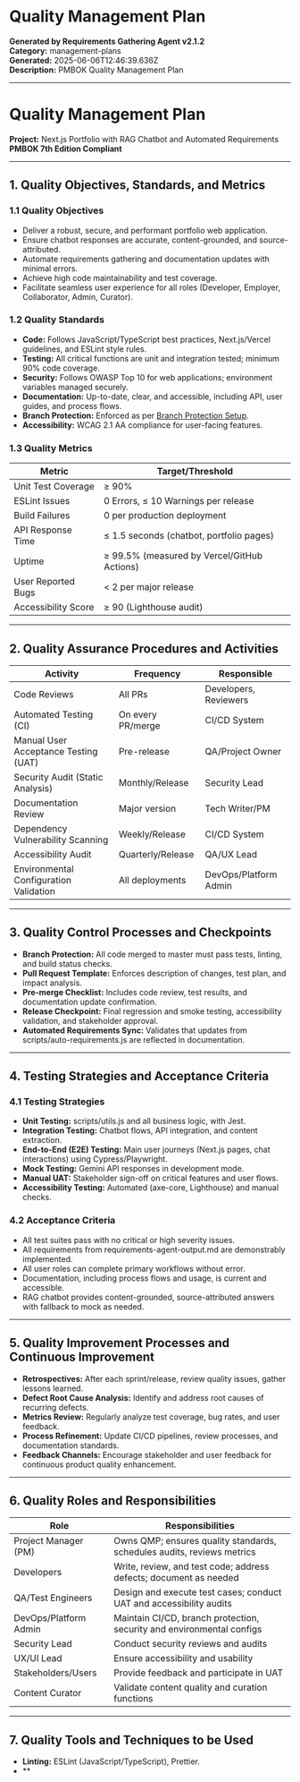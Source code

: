 # Quality Management Plan

**Generated by Requirements Gathering Agent v2.1.2**  
**Category:** management-plans  
**Generated:** 2025-06-06T12:46:39.636Z  
**Description:** PMBOK Quality Management Plan

---

# Quality Management Plan  
**Project:** Next.js Portfolio with RAG Chatbot and Automated Requirements  
**PMBOK 7th Edition Compliant**

---

## 1. **Quality Objectives, Standards, and Metrics**

### 1.1 Quality Objectives
- Deliver a robust, secure, and performant portfolio web application.
- Ensure chatbot responses are accurate, content-grounded, and source-attributed.
- Automate requirements gathering and documentation updates with minimal errors.
- Achieve high code maintainability and test coverage.
- Facilitate seamless user experience for all roles (Developer, Employer, Collaborator, Admin, Curator).

### 1.2 Quality Standards
- **Code:** Follows JavaScript/TypeScript best practices, Next.js/Vercel guidelines, and ESLint style rules.
- **Testing:** All critical functions are unit and integration tested; minimum 90% code coverage.
- **Security:** Follows OWASP Top 10 for web applications; environment variables managed securely.
- **Documentation:** Up-to-date, clear, and accessible, including API, user guides, and process flows.
- **Branch Protection:** Enforced as per [Branch Protection Setup](docs/BRANCH_PROTECTION_SETUP.md).
- **Accessibility:** WCAG 2.1 AA compliance for user-facing features.

### 1.3 Quality Metrics
| Metric               | Target/Threshold                            |
|----------------------|---------------------------------------------|
| Unit Test Coverage   | ≥ 90%                                       |
| ESLint Issues        | 0 Errors, ≤ 10 Warnings per release         |
| Build Failures       | 0 per production deployment                 |
| API Response Time    | ≤ 1.5 seconds (chatbot, portfolio pages)    |
| Uptime               | ≥ 99.5% (measured by Vercel/GitHub Actions)|
| User Reported Bugs   | < 2 per major release                       |
| Accessibility Score  | ≥ 90 (Lighthouse audit)                     |

---

## 2. **Quality Assurance Procedures and Activities**

| Activity                                   | Frequency          | Responsible          |
|---------------------------------------------|--------------------|----------------------|
| Code Reviews                               | All PRs            | Developers, Reviewers|
| Automated Testing (CI)                     | On every PR/merge  | CI/CD System         |
| Manual User Acceptance Testing (UAT)        | Pre-release        | QA/Project Owner     |
| Security Audit (Static Analysis)            | Monthly/Release    | Security Lead        |
| Documentation Review                       | Major version      | Tech Writer/PM       |
| Dependency Vulnerability Scanning           | Weekly/Release     | CI/CD System         |
| Accessibility Audit                        | Quarterly/Release  | QA/UX Lead           |
| Environmental Configuration Validation      | All deployments    | DevOps/Platform Admin|

---

## 3. **Quality Control Processes and Checkpoints**

- **Branch Protection:** All code merged to master must pass tests, linting, and build status checks.
- **Pull Request Template:** Enforces description of changes, test plan, and impact analysis.
- **Pre-merge Checklist:** Includes code review, test results, and documentation update confirmation.
- **Release Checkpoint:** Final regression and smoke testing, accessibility validation, and stakeholder approval.
- **Automated Requirements Sync:** Validates that updates from scripts/auto-requirements.js are reflected in documentation.

---

## 4. **Testing Strategies and Acceptance Criteria**

### 4.1 Testing Strategies
- **Unit Testing:** scripts/utils.js and all business logic, with Jest.
- **Integration Testing:** Chatbot flows, API integration, and content extraction.
- **End-to-End (E2E) Testing:** Main user journeys (Next.js pages, chat interactions) using Cypress/Playwright.
- **Mock Testing:** Gemini API responses in development mode.
- **Manual UAT:** Stakeholder sign-off on critical features and user flows.
- **Accessibility Testing:** Automated (axe-core, Lighthouse) and manual checks.

### 4.2 Acceptance Criteria
- All test suites pass with no critical or high severity issues.
- All requirements from requirements-agent-output.md are demonstrably implemented.
- All user roles can complete primary workflows without error.
- Documentation, including process flows and usage, is current and accessible.
- RAG chatbot provides content-grounded, source-attributed answers with fallback to mock as needed.

---

## 5. **Quality Improvement Processes and Continuous Improvement**

- **Retrospectives:** After each sprint/release, review quality issues, gather lessons learned.
- **Defect Root Cause Analysis:** Identify and address root causes of recurring defects.
- **Metrics Review:** Regularly analyze test coverage, bug rates, and user feedback.
- **Process Refinement:** Update CI/CD pipelines, review processes, and documentation standards.
- **Feedback Channels:** Encourage stakeholder and user feedback for continuous product quality enhancement.

---

## 6. **Quality Roles and Responsibilities**

| Role                  | Responsibilities                                                                 |
|-----------------------|----------------------------------------------------------------------------------|
| Project Manager (PM)  | Owns QMP; ensures quality standards, schedules audits, reviews metrics           |
| Developers            | Write, review, and test code; address defects; document as needed                |
| QA/Test Engineers     | Design and execute test cases; conduct UAT and accessibility audits              |
| DevOps/Platform Admin | Maintain CI/CD, branch protection, security and environmental configs            |
| Security Lead         | Conduct security reviews and audits                                              |
| UX/UI Lead            | Ensure accessibility and usability                                               |
| Stakeholders/Users    | Provide feedback and participate in UAT                                          |
| Content Curator       | Validate content quality and curation functions                                  |

---

## 7. **Quality Tools and Techniques to be Used**

- **Linting:** ESLint (JavaScript/TypeScript), Prettier.
- **